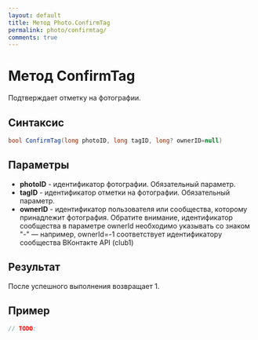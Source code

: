 ```yaml
---
layout: default
title: Метод Photo.ConfirmTag
permalink: photo/confirmtag/
comments: true
---
```

# Метод ConfirmTag
Подтверждает отметку на фотографии.

## Синтаксис
```csharp
bool ConfirmTag(long photoID, long tagID, long? ownerID=null)
```

## Параметры
+ **photoID** - идентификатор фотографии. Oбязательный параметр.
+ **tagID** - идентификатор отметки на фотографии. Oбязательный параметр.
+ **ownerID** - идентификатор пользователя или сообщества, которому принадлежит фотография. Обратите внимание, идентификатор сообщества в параметре ownerId необходимо указывать со знаком "-" — например, ownerId=-1 соответствует идентификатору сообщества ВКонтакте API (club1)

## Результат
После успешного выполнения возвращает 1.

## Пример
```csharp
// TODO:
```
